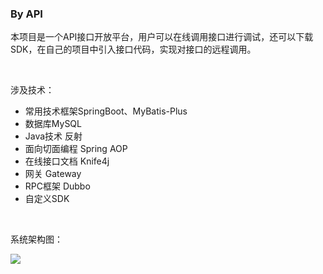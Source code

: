 ### By API

本项目是一个API接口开放平台，用户可以在线调用接口进行调试，还可以下载SDK，在自己的项目中引入接口代码，实现对接口的远程调用。

<br>

涉及技术：

+ 常用技术框架SpringBoot、MyBatis-Plus
+ 数据库MySQL
+ Java技术 反射
+ 面向切面编程 Spring AOP
+ 在线接口文档 Knife4j
+ 网关 Gateway
+ RPC框架 Dubbo
+ 自定义SDK

<br>

系统架构图：

![](https://img2.imgtp.com/2024/05/10/1ntFYg25.png)